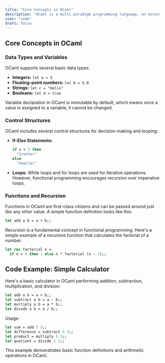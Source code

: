 ```yaml
---
title: "Core Concepts in OCaml"
description: "OCaml is a multi-paradigm programming language, an extension of the Caml language, and a member of the ML (Meta Language) family."
icon: "code"
draft: false
---
```



## Core Concepts in OCaml

### Data Types and Variables

OCaml supports several basic data types:

- **Integers:** `let a = 5`
- **Floating-point numbers:** `let b = 5.0`
- **Strings:** `let c = "Hello"`
- **Booleans:** `let d = true`

Variable declaration in OCaml is immutable by default, which means once a value is assigned to a variable, it cannot be changed.

### Control Structures

OCaml includes several control structures for decision-making and looping:

- **If-Else Statements:**
  ```ocaml
  if x > 5 then
    "Greater"
  else
    "Smaller"
  ```

- **Loops:** While loops and for loops are used for iterative operations. However, functional programming encourages recursion over imperative loops.

### Functions and Recursion

Functions in OCaml are first-class citizens and can be passed around just like any other value. A simple function definition looks like this:

```ocaml
let add a b = a + b;;
```

Recursion is a fundamental concept in functional programming. Here's a simple example of a recursive function that calculates the factorial of a number:

```ocaml
let rec factorial n =
  if n = 0 then 1 else n * factorial (n - 1);;
```

## Code Example: Simple Calculator

Here's a basic calculator in OCaml performing addition, subtraction, multiplication, and division:

```ocaml
let add a b = a + b;;
let subtract a b = a - b;;
let multiply a b = a * b;;
let divide a b = a / b;;
```

Usage:

```ocaml
let sum = add 5 3;;
let difference = subtract 5 3;;
let product = multiply 5 3;;
let quotient = divide 5 3;;
```

This example demonstrates basic function definitions and arithmetic operations in OCaml.